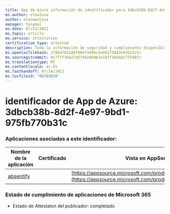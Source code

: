 ```yaml
---
title: App de Azure información de identificador para 3dbcb38b-8d2f-4e97-9bd1-975fb770b31c
ms.author: elmalova
author: elenamalova
manager: tonybal
ms.date: 07/13/2022
ms.topic: article
ms.service: attestation
certification_type: attested
description: Toda la información de seguridad y cumplimiento disponible para 3dbcb38b-8d2f-4e97-9bd1-975fb770b31c.
ms.openlocfilehash: 1f864781248f00ef4496c5eb6173043e93523c5c
ms.sourcegitcommit: 0c7f7f3da27d274928b863a18ff16d4dc775487c
ms.translationtype: MT
ms.contentlocale: es-ES
ms.lasthandoff: 07/14/2022
ms.locfileid: "66783810"
---
```

# <a name="azure-app-id-3dbcb38b-8d2f-4e97-9bd1-975fb770b31c"></a>identificador de App de Azure: 3dbcb38b-8d2f-4e97-9bd1-975fb770b31c


### <a name="apps-associated-with-this-id"></a>Aplicaciones asociadas a este identificador:
| **Nombre de la aplicación** | **Certificado** | **Vista en AppSource** |
|--------------|---------------|-----------------------|
| [absentify](../forward/WA200003833.md) |  | [https://appsource.microsoft.com/product/office/WA200003833](https://appsource.microsoft.com/product/office/WA200003833) |

### <a name="microsoft-365-app-compliance-status"></a>Estado de cumplimiento de aplicaciones de Microsoft 365
- Estado de Attestaton del publicador: completado
